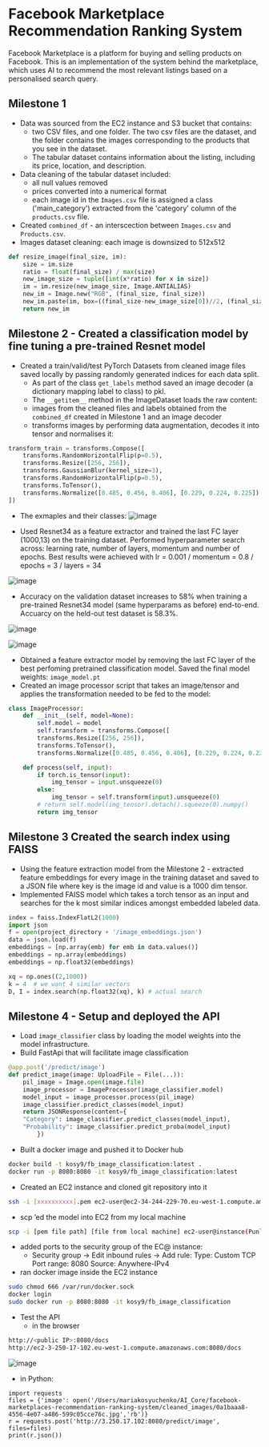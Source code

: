# Facebook Marketplace Recommendation Ranking System

Facebook Marketplace is a platform for buying and selling products on Facebook. This is an implementation of the system behind the marketplace, which uses AI to recommend the most relevant listings based on a personalised search query.

## Milestone 1

- Data was sourced from the EC2 instance and S3 bucket that contains: 
  -  two CSV files, and one folder. The two csv files are the dataset, and the folder contains the images corresponding to the products that you see in the dataset.
  -  The tabular dataset contains information about the listing, including its price, location, and description.
- Data cleaning of the tabular dataset included:
  -  all null values removed
  -  prices converted into a numerical format
  -  each image id in the ```Images.csv``` file is assigned a class ('main_category') extracted from the 'category' column of the ```products.csv``` file. 
- Created ```combined_df``` - an interscection between ```Images.csv``` and ```Products.csv```.
- Images dataset cleaning: each  image is downsized to 512x512
  
```python
def resize_image(final_size, im):
    size = im.size
    ratio = float(final_size) / max(size)
    new_image_size = tuple([int(x*ratio) for x in size])
    im = im.resize(new_image_size, Image.ANTIALIAS)
    new_im = Image.new("RGB", (final_size, final_size)) 
    new_im.paste(im, box=((final_size-new_image_size[0])//2, (final_size-new_image_size[1])//2))
    return new_im
```

## Milestone 2 - Created a classification model by fine tuning a pre-trained Resnet model

- Created a train/valid/test PyTorch Datasets from cleaned image files saved locally by passing randomly generated indices for each data split.
  - As part of the class ```get_labels``` method saved an image decoder (a dictionary mapping label to class) to pkl.
  -   The ```__getitem__``` method in the ImageDataset loads the raw content:
    -  images from the cleaned files and labels obtained from the ```combined_df``` created in Milestone 1 and an image decoder
    -  transforms images by performing data augmentation, decodes it into tensor and normalises it:

```python
transform_train = transforms.Compose([
    transforms.RandomHorizontalFlip(p=0.5),
    transforms.Resize([256, 256]),
    transforms.GaussianBlur(kernel_size=3),
    transforms.RandomHorizontalFlip(p=0.5),
    transforms.ToTensor(),
    transforms.Normalize([0.485, 0.456, 0.406], [0.229, 0.224, 0.225])
])
```
   - The exmaples and their classes:
![image](https://drive.google.com/uc?export=view&id=10nuG4gOf2w1JJVRHU2xexJGDCiNO9nr4)

- Used Resnet34 as a feature extractor and trained the last FC layer (1000,13) on the training dataset. Performed hyperparameter search across: learning rate, number of layers, momentum and number of epochs. Best results were achieved with lr = 0.001 / momentum = 0.8 / epochs = 3 / layers = 34


![image](https://drive.google.com/uc?export=view&id=10Y_GtOmpRFQM3qtMstvoRJOSXAn5ximD)

- Accuracy on the validation dataset increases to 58% when training a pre-trained Resnet34 model (same hyperparams as before) end-to-end. Accuarcy on the held-out test dataset is 58.3%.


![image](https://drive.google.com/uc?export=view&id=1fiEujhwxppJRl20kaCT2NTsEXcz3EBb3)

![image](https://drive.google.com/uc?export=view&id=1m3KCrKakY52JiuCuFQhjq26I8mHjzqYV)


- Obtained a feature extractor model by removing the last FC layer of the best perfoming pretrained classification model. Saved the final model weights: ```image_model.pt```
- Created an image processor script that takes an image/tensor and applies the transformation needed to be fed to the model:
```python
class ImageProcessor:
    def __init__(self, model=None):
        self.model = model
        self.transform = transforms.Compose([
        transforms.Resize([256, 256]),
        transforms.ToTensor(),
        transforms.Normalize([0.485, 0.456, 0.406], [0.229, 0.224, 0.225])])

    def process(self, input):
        if torch.is_tensor(input):
            img_tensor = input.unsqueeze(0)
        else:
            img_tensor = self.transform(input).unsqueeze(0)
        # return self.model(img_tensor).detach().squeeze(0).numpy()
        return img_tensor
 ```

## Milestone 3 Created the search index using FAISS 
- Using the feature extraction model from the Milestone 2 - extracted feature embeddings for every image in the training dataset and saved to a JSON file where key is the image id and value is a 1000 dim tensor.
- Implemented FAISS model which takes a torch tensor as an input and searches for the k most similar indices amongst embedded labeled data.
```python
index = faiss.IndexFlatL2(1000)
import json
f = open(project_directory + '/image_embeddings.json')
data = json.load(f)
embeddings = [np.array(emb) for emb in data.values()]
embeddings = np.array(embeddings)
embeddings = np.float32(embeddings)

xq = np.ones((2,1000))
k = 4  # we want 4 similar vectors
D, I = index.search(np.float32(xq), k) # actual search
```

## Milestone 4 - Setup and deployed the API
- Load ```image_classifier``` class by loading the model weights into the model infrastructure.
- Build FastApi that will facilitate image classification 
```python 
@app.post('/predict/image')
def predict_image(image: UploadFile = File(...)):
    pil_image = Image.open(image.file)
    image_processor = ImageProcessor(image_classifier.model)
    model_input = image_processor.process(pil_image)
    image_classifier.predict_classes(model_input)
    return JSONResponse(content={
    "Category": image_classifier.predict_classes(model_input), 
    "Probability": image_classifier.predict_proba(model_input) 
        })
```
- Built a docker image and pushed it to Docker hub
```bash
docker build -t kosy9/fb_image_classification:latest .
docker run -p 8080:8080 -it kosy9/fb_image_classification:latest
```
- Created an EC2 instance and cloned git repository into it
```bash
ssh -i [xxxxxxxxxx].pem ec2-user@ec2-34-244-229-70.eu-west-1.compute.amazonaws.com
```
- scp ’ed the model into EC2 from my local machine
```bash
scp -i [pem file path] [file from local machine] ec2-user@instance(Punlic IPv4 address): [path within AWS]
```
- added ports to the security group of the EC@ instance:
  - Security group -> Edit  inbound rules -> Add rule:
      Type: Custom TCP
      Port range: 8080
      Source: Anywhere-IPv4 
- ran docker image inside the EC2 instance 
```bash 
sudo chmod 666 /var/run/docker.sock
docker login
sudo docker run -p 8080:8080 -it kosy9/fb_image_classification
```
- Test the API 
  - in the browser
```bash
http://<public IP>:8080/docs
http://ec2-3-250-17-102.eu-west-1.compute.amazonaws.com:8080/docs
```


![image](https://drive.google.com/uc?export=view&id=1rULhUdFuex6ZCh230ty5lx-dS6PIuof2)

  -  in Python:
```
import requests
files = {'image': open('/Users/mariakosyuchenko/AI_Core/facebook-marketplaces-recommendation-ranking-system/cleaned_images/0a1baaa8-4556-4e07-a486-599c05cce76c.jpg','rb')}
r = requests.post('http://3.250.17.102:8080/predict/image', files=files)
print(r.json())
```
